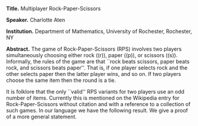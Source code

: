 **Title.** Multiplayer Rock-Paper-Scissors

**Speaker.** Charlotte Aten

**Institution.** Department of Mathematics, University of Rochester, Rochester, NY

**Abstract.**
The game of Rock-Paper-Scissors (RPS) involves two players simultaneously choosing either rock (\(r\)), paper (\(p\)), or scissors (\(s\)). Informally, the rules of the game are that ``rock beats scissors, paper beats rock, and scissors beats paper''. That is, if one player selects rock and the other selects paper then the latter player wins, and so on. If two players choose the same item then the round is a tie.

It is folklore that the only ``valid'' RPS variants for two players use an odd number of items. Currently this is mentioned on the Wikipedia entry for Rock-Paper-Scissors without citation and with a reference to a collection of such games. In our language we have the following result. We give a proof of a more general statement.
